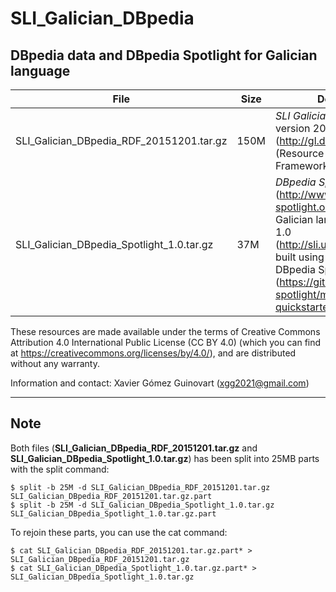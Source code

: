 # SLI_Galician_DBpedia
## DBpedia data and DBpedia Spotlight for Galician language

|File|Size|Description|
|----|-----|-------|     
|SLI_Galician_DBpedia_RDF_20151201.tar.gz|150M|_SLI Galician DBpedia_ at version 20151201 (http://gl.dbpedia.org) in RDF (Resource Description Framework) format|
|SLI_Galician_DBpedia_Spotlight_1.0.tar.gz|37M|_DBpedia Spotlight_ (http://www.dbpedia-spotlight.org/) SLI model for Galician language at version 1.0 (http://sli.uvigo.gal/spotlight/) built using Quickstarter for DBpedia Spotlight models (https://github.com/dbpedia-spotlight/model-quickstarter)|

These resources are made available under the terms of Creative Commons Attribution 4.0 International Public License (CC BY 4.0) (which you can find at https://creativecommons.org/licenses/by/4.0/), and are distributed without any warranty.

Information and contact: Xavier Gómez Guinovart (xgg2021@gmail.com)

***
## Note

Both files (**SLI_Galician_DBpedia_RDF_20151201.tar.gz** and **SLI_Galician_DBpedia_Spotlight_1.0.tar.gz**) has been split into 25MB parts with the split command:

```console
$ split -b 25M -d SLI_Galician_DBpedia_RDF_20151201.tar.gz SLI_Galician_DBpedia_RDF_20151201.tar.gz.part
$ split -b 25M -d SLI_Galician_DBpedia_Spotlight_1.0.tar.gz SLI_Galician_DBpedia_Spotlight_1.0.tar.gz.part
```

To rejoin these parts, you can use the cat command:

```console
$ cat SLI_Galician_DBpedia_RDF_20151201.tar.gz.part* > SLI_Galician_DBpedia_RDF_20151201.tar.gz
$ cat SLI_Galician_DBpedia_Spotlight_1.0.tar.gz.part* > SLI_Galician_DBpedia_Spotlight_1.0.tar.gz
```
